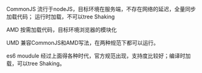 CommonJS  流行于nodeJS，目标环境在服务端，不存在网络的延迟，全量同步加载代码； 运行时加载，不可以tree Shaking

AMD 按需加载代码，目标环境浏览器的模块化

UMD 兼容CommonJS和AMD写法，在两种规范下都可以运行。

es6 moudule 经过上面得各种时代，官方规范出现，支持度比较好；编译时加载，可以tree Shaking。
